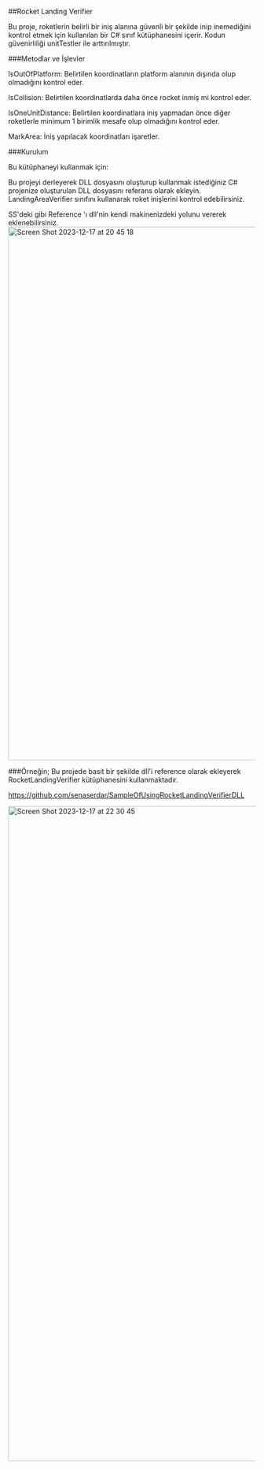 ##Rocket Landing Verifier

Bu proje, roketlerin belirli bir iniş alanına güvenli bir şekilde inip inemediğini kontrol etmek için kullanılan bir C# sınıf kütüphanesini içerir. Kodun güvenirliliği unitTestler ile arttırılmıştır.

###Metodlar ve İşlevler

IsOutOfPlatform: Belirtilen koordinatların platform alanının dışında olup olmadığını kontrol eder.

IsCollision: Belirtilen koordinatlarda daha önce rocket inmiş mi kontrol eder.

IsOneUnitDistance: Belirtilen koordinatlara iniş yapmadan önce diğer roketlerle minimum 1 birimlik mesafe olup olmadığını kontrol eder.

MarkArea: İniş yapılacak koordinatları işaretler.

###Kurulum

Bu kütüphaneyi kullanmak için:

Bu projeyi derleyerek DLL dosyasını oluşturup kullanmak istediğiniz C# projenize oluşturulan DLL dosyasını referans olarak ekleyin.
LandingAreaVerifier sınıfını kullanarak roket inişlerini kontrol edebilirsiniz.


SS'deki gibi Reference 'ı dll'nin kendi makinenizdeki yolunu vererek eklenebilirsiniz.
<img width="1083" alt="Screen Shot 2023-12-17 at 20 45 18" src="https://github.com/senaserdar/RocketLandingVerifier/assets/53566797/f3262ac4-13bd-4a5d-9ffe-8be061c5824d">

###Örneğin; Bu projede basit bir şekilde dll'i reference olarak ekleyerek RocketLandingVerifier kütüphanesini kullanmaktadır.

https://github.com/senaserdar/SampleOfUsingRocketLandingVerifierDLL

<img width="1330" alt="Screen Shot 2023-12-17 at 22 30 45" src="https://github.com/senaserdar/RocketLandingVerifier/assets/53566797/b7562267-e342-496a-b669-c5cdd66cc5fa">



